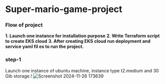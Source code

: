 # Super-mario-game-project
### Flow of project
**1.	Launch one instance for installation purpose**
**2.	Write Terraform script to create EKS cloud**
**3.	After creating EKS cloud run deployment and service yaml fil	es to run the project.**

### step-1
Launch one instance of ubuntu machine, instance type t2.medium and 30 Gib storage.!
![Screenshot 2024-11-26 173639](https://github.com/user-attachments/assets/4a0d256a-5a33-40d8-b1a7-957a6d720696)


